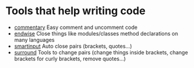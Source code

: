 # Tools that help writing code

* [commentary] Easy comment and uncomment code
* [endwise] Close things like modules/classes method
    declarations on many languages
* [smartinput] Auto close pairs (brackets, quotes...)
* [surround] Tools to change pairs (change things inside
    brackets, change brackets for curly brackets, remove quotes...)

[commentary]: https://github.com/tpope/vim-commentary
[endwise]: https://github.com/tpope/vim-endwise
[smartinput]: https://github.com/kana/vim-smartinput
[surround]: https://github.com/tpope/vim-surround

